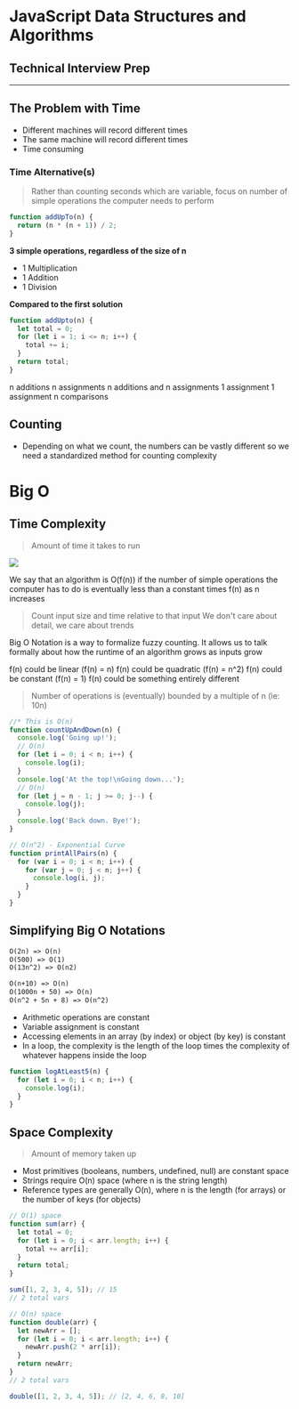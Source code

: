 # JavaScript Data Structures and Algorithms

## Technical Interview Prep

---

## The Problem with Time

- Different machines will record different times
- The same machine will record different times
- Time consuming

### Time Alternative(s)

> Rather than counting seconds which are variable, focus on number of simple operations the computer needs to perform

```js
function addUpTo(n) {
  return (n * (n + 1)) / 2;
}
```

**3 simple operations, regardless of the size of n**

- 1 Multiplication
- 1 Addition
- 1 Division

**Compared to the first solution**

```js
function addUpto(n) {
  let total = 0;
  for (let i = 1; i <= n; i++) {
    total += i;
  }
  return total;
}
```

n additions
n assignments
n additions and n assignments
1 assignment
1 assignment
n comparisons

## Counting

- Depending on what we count, the numbers can be vastly different so we need a standardized method for counting complexity

# Big O

## Time Complexity

> Amount of time it takes to run

![](../js-interview/images/BigO.png)

We say that an algorithm is O(f(n)) if the number of simple operations the computer has to do is eventually less than a constant times f(n) as n increases

> Count input size and time relative to that input
> We don't care about detail, we care about trends

Big O Notation is a way to formalize fuzzy counting.
It allows us to talk formally about how the runtime of an algorithm grows as inputs grow

f(n) could be linear (f(n) = n)
f(n) could be quadratic (f(n) = n^2)
f(n) could be constant (f(n) = 1)
f(n) could be something entirely different

> Number of operations is (eventually) bounded by a multiple of n (ie: 10n)

```js
//* This is O(n)
function countUpAndDown(n) {
  console.log('Going up!');
  // O(n)
  for (let i = 0; i < n; i++) {
    console.log(i);
  }
  console.log('At the top!\nGoing down...');
  // O(n)
  for (let j = n - 1; j >= 0; j--) {
    console.log(j);
  }
  console.log('Back down. Bye!');
}

// O(n^2) - Exponential Curve
function printAllPairs(n) {
  for (var i = 0; i < n; i++) {
    for (var j = 0; j < n; j++) {
      console.log(i, j);
    }
  }
}
```

## Simplifying Big O Notations

```md
O(2n) => O(n)
O(500) => O(1)
O(13n^2) => O(n2)

O(n+10) => O(n)
O(1000n + 50) => O(n)
O(n^2 + 5n + 8) => O(n^2)
```

- Arithmetic operations are constant
- Variable assignment is constant
- Accessing elements in an array (by index) or object (by key) is constant
- In a loop, the complexity is the length of the loop times the complexity of whatever happens inside the loop

```js
function logAtLeast5(n) {
  for (let i = 0; i < n; i++) {
    console.log(i);
  }
}
```

## Space Complexity

> Amount of memory taken up

- Most primitives (booleans, numbers, undefined, null) are constant space
- Strings require O(n) space (where n is the string length)
- Reference types are generally O(n), where n is the length (for arrays) or the number of keys (for objects)

```js
// O(1) space
function sum(arr) {
  let total = 0;
  for (let i = 0; i < arr.length; i++) {
    total += arr[i];
  }
  return total;
}

sum([1, 2, 3, 4, 5]); // 15
// 2 total vars

// O(n) space
function double(arr) {
  let newArr = [];
  for (let i = 0; i < arr.length; i++) {
    newArr.push(2 * arr[i]);
  }
  return newArr;
}
// 2 total vars

double([1, 2, 3, 4, 5]); // [2, 4, 6, 8, 10]
```
